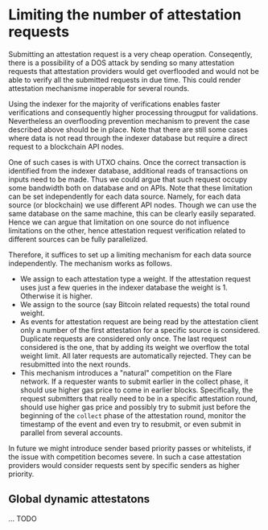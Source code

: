 # Limiting the number of attestation requests

Submitting an attestation request is a very cheap operation. Conseqently, there is a possibility of a DOS attack by sending so many attestation requests that attestation providers would get overflooded and would not be able to verify all the submitted requests in due time. This could render attestation mechanisme inoperable for several rounds.

Using the indexer for the majority of verifications enables faster verifications and consequently higher processing througput for validations. Nevertheless an overflooding prevention mechanism to prevent the case described above should be in place. Note that there are still some cases where data is not read through the indexer database but require a direct request to a blockchain API nodes. 

One of such cases is with UTXO chains. Once the correct transaction is identified from the indexer database, additional reads of transactions on inputs need to be made. Thus we could argue that such request occupy some bandwidth both on database and on APIs. Note that these limitation can be set independently for each data source. Namely, for each data source (or blockchain) we use different API nodes. Though we can use the same database on the same machine, this can be clearly easily separated. Hence we can argue that limitation on one source do not influence limitations on the other, hence attestation request verification related to different sources can be fully parallelized.

Therefore, it suffices to set up a limiting mechanism for each data source independently. The mechanism works as follows.
- We assign to each attestation type a weight. If the attestation request uses just a few queries in the indexer database the weight is 1. Otherwise it is higher.
- We assign to the source (say Bitcoin related requests) the total round weight. 
- As events for attestation request are being read by the attestation client only a number of the first attestation for a specific source is considered. Duplicate requests are considered only once. The last request considered is the one, that by adding its weight we overflow the total weight limit. All later requests are automatically rejected. They can be resubmitted into the next rounds.
- This mechanism introduces a "natural" competition on the Flare network. If a requester wants to submit earlier in the collect phase, it should use higher gas price to come in earlier blocks. Specifically, the request submitters that really need to be in a specific attestation round, should use higher gas price and possibly try to submit just before the beginning of the `collect` phase of the attestation round, monitor the timestamp of the event and even try to resubmit, or even submit in parallel from several accounts.


In future we might introduce sender based priority passes or whitelists, if the issue with competition becomes severe. In such a case attestation providers would consider requests sent by specific senders as higher priority.

## Global dynamic attestatons 

... TODO